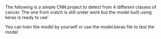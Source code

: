 The following is a simple CNN project to detect from 4 different classes of cancer. The one from sratch is still under work but the model built using keras is ready to use'


You can train the model by yourself or use the model.keras file to test the model

